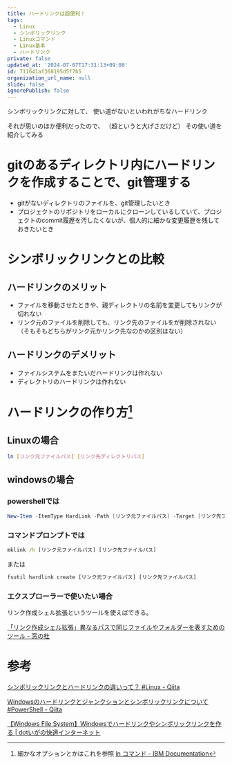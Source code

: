 ```yaml
---
title: ハードリンクは超便利！
tags:
  - Linux
  - シンボリックリンク
  - Linuxコマンド
  - Linux基本
  - ハードリンク
private: false
updated_at: '2024-07-07T17:31:13+09:00'
id: 711641af368195d5f7b5
organization_url_name: null
slide: false
ignorePublish: false
---
```



シンボリックリンクに対して、
使い道がないといわれがちなハードリンク

それが思いのほか便利だったので、
（超というと大げさだけど）
その使い道を紹介してみる

# gitのあるディレクトリ内にハードリンクを作成することで、git管理する

- gitがないディレクトリのファイルを、git管理したいとき
- プロジェクトのリポジトリをローカルにクローンしているしていて、プロジェクトのcommit履歴を汚したくないが、個人的に細かな変更履歴を残しておきたいとき

# シンボリックリンクとの比較
## ハードリンクのメリット

- ファイルを移動させたときや、親ディレクトリの名前を変更してもリンクが切れない
- リンク元のファイルを削除しても、リンク先のファイルをが削除されない（そもそもどちらがリンク元かリンク先なのかの区別はない）

## ハードリンクのデメリット

- ファイルシステムをまたいだハードリンクは作れない
- ディレクトリのハードリンクは作れない

# ハードリンクの作り方[^1]

## Linuxの場合

```bash
ln [リンク元ファイルパス] [リンク先ディレクトリパス]
```

[^1]:細かなオプションとかはこれを参照
[ln コマンド - IBM Documentation](https://www.ibm.com/docs/ja/aix/7.2?topic=l-ln-command)

## windowsの場合

### powershellでは

```powershell
New-Item -ItemType HardLink -Path [リンク元ファイルパス] -Target [リンク先ファイルパス]
```

### コマンドプロンプトでは

```bat
mklink /h [リンク元ファイルパス] [リンク先ファイルパス]
```

または

```bat
fsutil hardlink create [リンク元ファイルパス] [リンク先ファイルパス]
```

### エクスプローラーで使いたい場合

リンク作成シェル拡張というツールを使えばできる。

[「リンク作成シェル拡張」異なるパスで同じファイルやフォルダーを表すためのツール - 窓の杜](https://forest.watch.impress.co.jp/library/software/lik_shellex/)

# 参考

[シンボリックリンクとハードリンクの違いって？ #Linux - Qiita](https://qiita.com/nyancook/items/05a6d2a96b74b88d9761)

[Windowsのハードリンクとジャンクションとシンボリックリンクについて #PowerShell - Qiita](https://qiita.com/SAITO_Keita/items/eae21799fd3d136cb813)

[【Windows File System】Windowsでハードリンクやシンボリックリンクを作る | dotいがの快適インターネット](https://dotiga.jp/windows/win-os/2022-create-hard-links-and-symbolic-links-in-windows)
